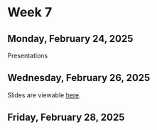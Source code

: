 # Week 7


## Monday, February 24, 2025

Presentations

## Wednesday, February 26, 2025


Slides are viewable [here](day_17.ipynb).

## Friday, February 28, 2025

